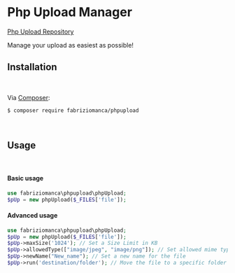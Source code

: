 # Php Upload Manager

[Php Upload Repository][repolink]

Manage your upload as easiest as possible!

## Installation
<br/>

Via [Composer][dc1]:

    $ composer require fabriziomanca/phpupload

<br/>

## Usage
<br/>

#### Basic usage
```php
use fabriziomanca\phpupload\phpUpload;
$pUp = new phpUpload($_FILES['file']);
```

#### Advanced usage
```php
use fabriziomanca\phpupload\phpUpload;
$pUp = new phpUpload($_FILES['file']);
$pUp->maxSize('1024'); // Set a Size Limit in KB
$pUp->allowedType(["image/jpeg", "image/png"]); // Set allowed mime type (image/jpeg, application/pdf, image/png, etc)
$pUp->newName("New_name"); // Set a new name for the file
$pUp->run('destination/folder'); // Move the file to a specific folder
```


<br/>

[dc1]: http://getcomposer.org/
[repolink]: https://github.com/fabriziomanca/phpUpload
